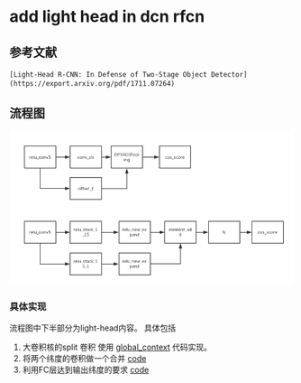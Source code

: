 # add light head in dcn rfcn

## 参考文献
    [Light-Head R-CNN: In Defense of Two-Stage Object Detector](https://export.arxiv.org/pdf/1711.07264)

## 流程图
![](add_light_head.png)

### 具体实现
流程图中下半部分为light-head内容。
具体包括

1. 大卷积核的split 卷积
	使用 [global_context](https://github.com/ElaineBao/mxnet/blob/master/example/rcnn/rcnn/symbol/roi_global_context.py) 代码实现。
2. 将两个纬度的卷积做一个合并
	[code](https://github.com/ataraxialab/Deformable-ConvNets/blob/dev-global-context/rfcn/symbols/resnet_v1_101_rfcn_dcn.py#L817-L821) 
4. 利用FC层达到输出纬度的要求
	[code](https://github.com/ataraxialab/Deformable-ConvNets/blob/dev-global-context/rfcn/symbols/resnet_v1_101_rfcn_dcn.py#L822-L823)

 


